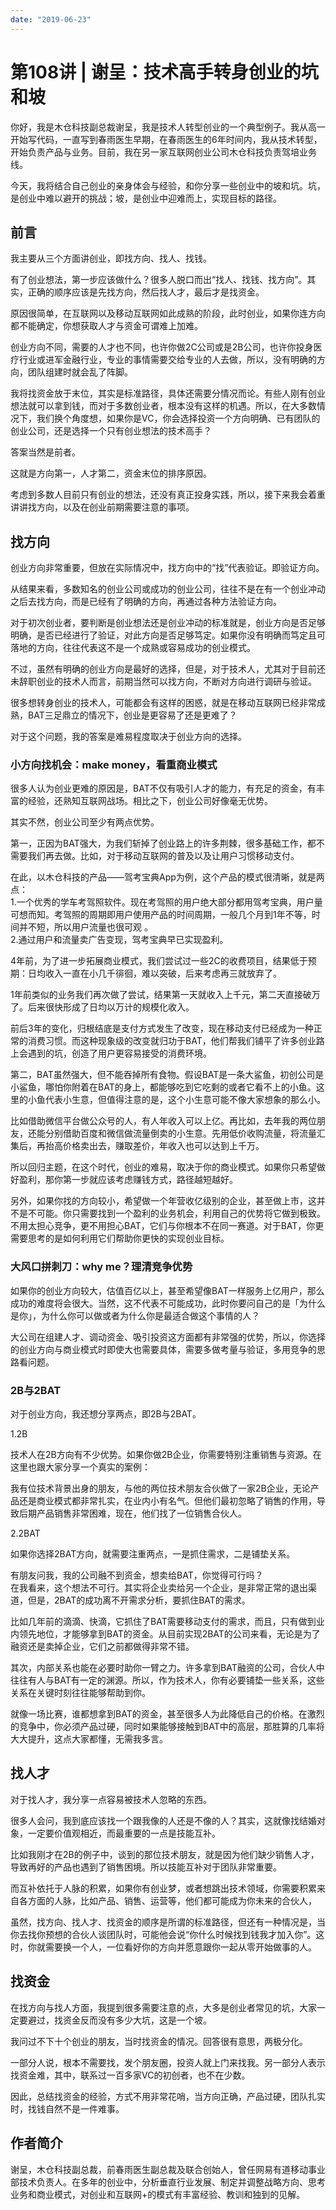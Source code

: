 ```yaml
---
date: "2019-06-23"
---  
```

      
# 第108讲 | 谢呈：技术高手转身创业的坑和坡
你好，我是木仓科技副总裁谢呈，我是技术人转型创业的一个典型例子。我从高一开始写代码，一直写到春雨医生早期，在春雨医生的6年时间内，我从技术转型，开始负责产品与业务。目前，我在另一家互联网创业公司木仓科技负责驾培业务线。

今天，我将结合自己创业的亲身体会与经验，和你分享一些创业中的坡和坑。坑，是创业中难以避开的挑战；坡，是创业中迎难而上，实现目标的路径。

## 前言

我主要从三个方面讲创业，即找方向、找人、找钱。

有了创业想法，第一步应该做什么？很多人脱口而出“找人、找钱、找方向”。其实，正确的顺序应该是先找方向，然后找人才，最后才是找资金。

原因很简单，在互联网以及移动互联网如此成熟的阶段，此时创业，如果你连方向都不能确定，你想获取人才与资金可谓难上加难。

创业方向不同，需要的人才也不同，也许你做2C公司或是2B公司，也许你投身医疗行业或进军金融行业，专业的事情需要交给专业的人去做，所以，没有明确的方向，团队组建时就会乱了阵脚。

我将找资金放于末位，其实是标准路径，具体还需要分情况而论。有些人刚有创业想法就可以拿到钱，而对于多数创业者，根本没有这样的机遇。所以，在大多数情况下，我们换个角度想，如果你是VC，你会选择投资一个方向明确、已有团队的创业公司，还是选择一个只有创业想法的技术高手？

<!-- [[[read_end]]] -->

答案当然是前者。

这就是方向第一，人才第二，资金末位的排序原因。

考虑到多数人目前只有创业的想法，还没有真正投身实践，所以，接下来我会着重讲讲找方向，以及在创业前期需要注意的事项。

## 找方向

创业方向非常重要，但放在实际情况中，找方向中的“找”代表验证。即验证方向。

从结果来看，多数知名的创业公司或成功的创业公司，往往不是在有一个创业冲动之后去找方向，而是已经有了明确的方向，再通过各种方法验证方向。

对于初次创业者，要判断是创业想法还是创业冲动的标准就是，创业方向是否足够明确，是否已经进行了验证，对此方向是否足够笃定。如果你没有明确而笃定且可落地的方向，往往代表这不是一个成熟或容易成功的创业模式。

不过，虽然有明确的创业方向是最好的选择，但是，对于技术人，尤其对于目前还未辞职创业的技术人而言，前期当然可以找方向，不断对方向进行调研与验证。

很多想转身创业的技术人，可能都会有这样的困惑，就是在移动互联网已经非常成熟，BAT三足鼎立的情况下，创业是更容易了还是更难了？

对于这个问题，我的答案是难易程度取决于创业方向的选择。

### 小方向找机会：make money，看重商业模式

很多人认为创业更难的原因是，BAT不仅有吸引人才的能力，有充足的资金，有丰富的经验，还熟知互联网战场。相比之下，创业公司好像毫无优势。

其实不然，创业公司至少有两点优势。

第一，正因为BAT强大，为我们斩掉了创业路上的许多荆棘，很多基础工作，都不需要我们再去做。比如，对于移动互联网的普及以及让用户习惯移动支付。

在此，以木仓科技的产品——驾考宝典App为例，这个产品的模式很清晰，就是两点：  
1.一个优秀的学车考驾照软件。现在考驾照的用户绝大部分都用驾考宝典，用户量可想而知。考驾照的周期即用户使用产品的时间周期，一般几个月到1年不等，时间并不短，所以用户流量也很可观 。  
2.通过用户和流量卖广告变现，驾考宝典早已实现盈利。

4年前，为了进一步拓展商业模式，我们尝试过一些2C的收费项目，结果低于预期：日均收入一直在小几千徘徊，难以突破，后来考虑再三就放弃了。

1年前类似的业务我们再次做了尝试，结果第一天就收入上千元，第二天直接破万了。后来很快形成了日均以万计的规模化收入。

前后3年的变化，归根结底是支付方式发生了改变，现在移动支付已经成为一种正常的消费习惯。而这种现象级的改变就归功于BAT，他们帮我们铺平了许多创业路上会遇到的坑，创造了用户更容易接受的消费环境。

第二，BAT虽然强大，但不能吞掉所有食物。假设BAT是一条大鲨鱼，初创公司是小鲨鱼，哪怕你附着在BAT的身上，都能够吃到它吃剩的或者它看不上的小鱼。这里的小鱼代表小生意，但值得注意的是，这个小生意可能不像大家想象的那么小。

比如借助微信平台做公众号的人，有人年收入可以上亿。再比如，去年我的两位朋友，还能分别借助百度和微信做流量倒卖的小生意。先用低价收购流量，将流量汇集后，再抬高价格卖出去，赚取差价，年收入也可以达到上千万。

所以回归主题，在这个时代，创业的难易，取决于你的商业模式。如果你只希望做好盈利，那你第一步就应该考虑赚钱方式，路径越短越好。

另外，如果你找的方向较小，希望做一个年营收亿级别的企业，甚至做上市，这并不是不可能。你只需要找到一个盈利的业务机会，利用自己的优势将它做到极致。不用太担心竞争，更不用担心BAT，它们与你根本不在同一赛道。对于BAT，你更需要思考的是如何利用它们帮助你更快的实现创业目标。

### 大风口拼刺刀：why me？理清竞争优势

如果你的创业方向较大，估值百亿以上，甚至希望像BAT一样服务上亿用户，那么成功的难度将会很大。当然，这不代表不可能成功，此时你要问自己的是「为什么是你」，为什么你可以做或者为什么你是最适合做这个事情的人？

大公司在组建人才、调动资金、吸引投资这方面都有非常强的优势，所以，你选择的创业方向与商业模式时即使大也需要具体，需要多做考量与验证，多用竞争的思路看问题。

### 2B与2BAT

对于创业方向，我还想分享两点，即2B与2BAT。

1.2B

技术人在2B方向有不少优势。如果你做2B企业，你需要特别注重销售与资源。在这里也跟大家分享一个真实的案例：

我有位技术背景出身的朋友，与他的两位技术朋友合伙做了一家2B企业，无论产品还是商业模式都非常扎实，在业内小有名气。但他们最初忽略了销售的作用，导致后期产品销售非常困难，现在，他们找了一位销售合伙人。

2.2BAT

如果你选择2BAT方向，就需要注重两点，一是抓住需求，二是铺垫关系。

有朋友问我，我的公司融不到资金，想卖给BAT，你觉得可行吗？  
在我看来，这个想法不可行。其实将企业卖给另一个企业，是非常正常的退出渠道，但是，2BAT的成功离不开需求分析，要抓住BAT的需求。

比如几年前的滴滴、快滴，它抓住了BAT需要移动支付的需求，而且，只有做到业内领先地位，才能够拿到BAT的资金。从目前实现2BAT的公司来看，无论是为了融资还是卖掉企业，它们之前都做得非常不错。

其次，内部关系也能在必要时助你一臂之力。许多拿到BAT融资的公司，合伙人中往往有人与BAT有一定的渊源。所以，作为技术人，你有必要铺垫一些关系，这些关系在关键时刻往往能够帮助到你。

就像一场比赛，谁都想拿到BAT的资金，甚至很多人为此降低自己的价格。在激烈的竞争中，你必须产品过硬，同时如果能够接触到BAT中的高层，那胜算的几率将大大提升，这点大家都懂，无需我多言。

## 找人才

对于找人才，我分享一点容易被技术人忽略的东西。

很多人会问，我到底应该找一个跟我像的人还是不像的人？其实，这就像找结婚对象，一定要价值观相近，而最重要的一点是技能互补。

比如我刚才在2B的例子中，谈到的那位技术朋友，就是因为他们缺少销售人才，导致再好的产品也遇到了销售困境。所以技能互补对于团队非常重要。

而互补依托于人脉的积累，如果你有创业梦，或者想跳出技术领域，你需要积累来自各方面的人脉，比如产品、销售、运营等，他们都可能成为你未来的合伙人，

虽然，找方向、找人才、找资金的顺序是所谓的标准路径，但还有一种情况是，当你去找你预想的合伙人谈团队时，可能他会说“你什么时候找到钱我才加入你”。这时，你就需要换一个人，一位看好你的方向并愿意跟你一起从零开始做事的人。

## 找资金

在找方向与找人方面，我提到很多需要注意的点，大多是创业者常见的坑，大家一定要避过，找资金反而没有多少大坑，这是一个坡。

我问过不下十个创业的朋友，当时找资金的情况。回答很有意思，两极分化。

一部分人说，根本不需要找，发个朋友圈，投资人就上门来找我。另一部分人表示找资金难，其中，联系过一百多家VC的初创者，也不在少数。

因此，总结找资金的经验，方式不用非常花哨，当方向正确，产品过硬，团队扎实时，找钱自然不是一件难事。

## 作者简介

谢呈，木仓科技副总裁，前春雨医生副总裁及联合创始人，曾任网易有道移动事业部技术负责人。在多年的创业中，分析垂直行业发展、制定并调整战略方向、思考业务和商业模式，对创业和互联网+的模式有丰富经验、教训和独到的见解。